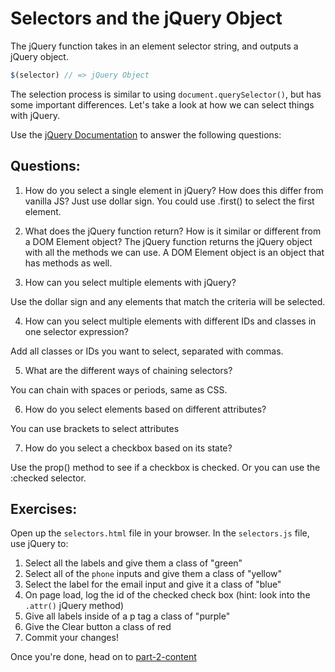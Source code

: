# Selectors and the jQuery Object

The jQuery function takes in an element selector string, and outputs a jQuery object.

```JavaScript
$(selector) // => jQuery Object

```

The selection process is similar to using `document.querySelector()`, but has some important differences. Let's take a look at how we can select things with jQuery.

Use the [jQuery Documentation](https://api.jquery.com/) to answer the following questions:

## Questions:
1. How do you select a single element in jQuery? How does this differ from vanilla JS?
Just use dollar sign. You could use .first() to select the first element.

2. What does the jQuery function return? How is it similar or different from a DOM Element object?
The jQuery function returns the jQuery object with all the methods we can use. A DOM Element object is an object that has methods as well.

3. How can you select multiple elements with jQuery?

Use the dollar sign and any elements that match the criteria will be selected.

4. How can you select multiple elements with different IDs and classes in one selector expression?

Add all classes or IDs you want to select, separated with commas.

5. What are the different ways of chaining selectors?

You can chain with spaces or periods, same as CSS.

6. How do you select elements based on different attributes?

You can use brackets to select attributes

7. How do you select a checkbox based on its state?

Use the prop() method to see if a checkbox is checked. Or you can use the :checked selector.


## Exercises:
Open up the `selectors.html` file in your browser.
In the `selectors.js` file, use jQuery to:
1. Select all the labels and give them a class of "green"
2. Select all of the `phone` inputs and give them a class of "yellow"
3. Select the label for the email input and give it a class of "blue"
4. On page load, log the id of the checked check box (hint: look into the `.attr()` jQuery method)
5. Give all labels inside of a p tag a class of "purple"
6. Give the Clear button a class of red
7. Commit your changes!

Once you're done, head on to [part-2-content](../part-2-content/README.md)
